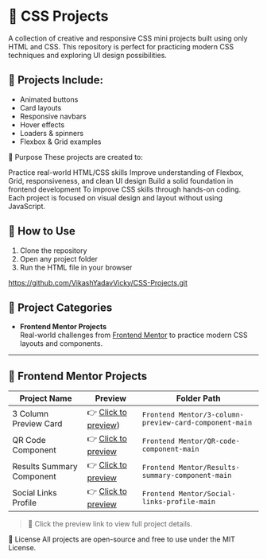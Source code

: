 # 🎨 CSS Projects

A collection of creative and responsive CSS mini projects built using only HTML and CSS. This repository is perfect for practicing modern CSS techniques and exploring UI design possibilities.

## 📁 Projects Include:
- Animated buttons
- Card layouts
- Responsive navbars
- Hover effects
- Loaders & spinners
- Flexbox & Grid examples

🧠 Purpose
These projects are created to:

  Practice real-world HTML/CSS skills
  Improve understanding of Flexbox, Grid, responsiveness, and clean UI design
  Build a solid foundation in frontend development
  To improve CSS skills through hands-on coding. Each project is focused on visual design and layout without using JavaScript.

## 📌 How to Use
1. Clone the repository  
2. Open any project folder  
3. Run the HTML file in your browser  

https://github.com/VikashYadavVicky/CSS-Projects.git

## 📁 Project Categories

- **Frontend Mentor Projects**  
  Real-world challenges from [Frontend Mentor](https://www.frontendmentor.io/) to practice modern CSS layouts and components.

---

## 💼 Frontend Mentor Projects

| Project Name                          | Preview                                                  | Folder Path                                               |
|--------------------------------------|-----------------------------------------------------------|------------------------------------------------------------|
| 3 Column Preview Card                | 👉 [Click to preview](https://github.com/VikashYadavVicky/CSS-Projects/blob/main/Frontend%20Mentor/3-column-preview-card-component-main/README.md)) | `Frontend Mentor/3-column-preview-card-component-main`     |
| QR Code Component                    | 👉 [Click to preview](Frontend%20Mentor/QR-code-component-main/README.md)                | `Frontend Mentor/QR-code-component-main`                  |
| Results Summary Component            | 👉 [Click to preview](Frontend%20Mentor/Results-summary-component-main/README.md)         | `Frontend Mentor/Results-summary-component-main`           |
| Social Links Profile                 | 👉 [Click to preview](Frontend%20Mentor/Social-links-profile-main/README.md)              | `Frontend Mentor/Social-links-profile-main`                |

> 📝 Click the preview link to view full project details.

📄 License
All projects are open-source and free to use under the MIT License.
